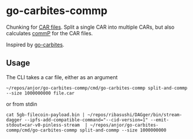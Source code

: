 # go-carbites-commp

Chunking for [CAR files](https://ipld.io/specs/transport/car/). Split a single CAR into multiple CARs, but also calculates [commP](https://spec.filecoin.io/#section-systems.filecoin_files.piece) for the CAR files.

Inspired by [go-carbites](https://github.com/alanshaw/go-carbites).

## Usage

The CLI takes a car file, either as an argument

```
~/repos/anjor/go-carbites-commp/cmd/go-carbites-commp split-and-commp --size 1000000000 file.car
```

or from stdin
```
cat 5gb-filecoin-payload.bin | ~/repos/ribasushi/DAGger/bin/stream-dagger --ipfs-add-compatible-command="--cid-version=1" --emit-stdout=car-v0-pinless-stream  | ~/repos/anjor/go-carbites-commp/cmd/go-carbites-commp split-and-commp --size 1000000000
```

